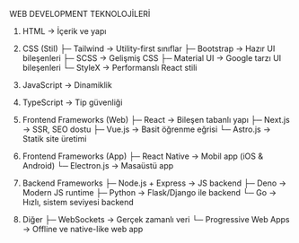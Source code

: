 WEB DEVELOPMENT TEKNOLOJİLERİ

1. HTML → İçerik ve yapı
2. CSS (Stil)
   ├─ Tailwind → Utility-first sınıflar
   ├─ Bootstrap → Hazır UI bileşenleri
   ├─ SCSS → Gelişmiş CSS
   ├─ Material UI → Google tarzı UI bileşenleri
   └─ StyleX → Performanslı React stili

3. JavaScript → Dinamiklik
4. TypeScript → Tip güvenliği

5. Frontend Frameworks (Web)
   ├─ React → Bileşen tabanlı yapı
   ├─ Next.js → SSR, SEO dostu
   ├─ Vue.js → Basit öğrenme eğrisi
   └─ Astro.js → Statik site üretimi

6. Frontend Frameworks (App)
   ├─ React Native → Mobil app (iOS & Android)
   └─ Electron.js → Masaüstü app

7. Backend Frameworks
   ├─ Node.js + Express → JS backend
   ├─ Deno → Modern JS runtime
   ├─ Python → Flask/Django ile backend
   └─ Go → Hızlı, sistem seviyesi backend

8. Diğer
   ├─ WebSockets → Gerçek zamanlı veri
   └─ Progressive Web Apps → Offline ve native-like web app
